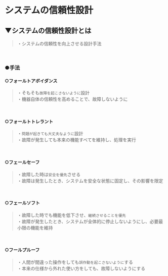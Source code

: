 # システムの信頼性設計

## ▼システムの信頼性設計とは
>・システムの信頼性を向上させる設計手法<br>
<br>

### ●手法

#### ○フォールトアボイダンス
>・そもそも`故障を起こさないように`設計<br>
>・機器自体の信頼性を高めることで、故障しないように<br>
<br>

#### ○フォールトトレラント
>・`問題が起きても大丈夫なように`設計<br>
>・故障が発生しても本来の機能すべてを維持し、処理を実行<br>
<br>

#### ○フェールセーフ
>・故障した時は`安全を優先`させる<br>
>・故障は発生したとき、システムを安全な状態に固定し、その影響を限定<br>
<br>

#### ○フェールソフト
>・故障した時でも機能を低下させ、`継続させることを優先` <br>
>・故障が発生したとき、システムが全体的に停止しないようにし、必要最小限の機能を維持<br>
<br>

#### ○フールプルーフ
>・人間が間違った操作をしても`誤作動を起こさないように`する<br>
>・本来の仕様から外れた使い方をしても、故障しないようにする<br>
<br>

